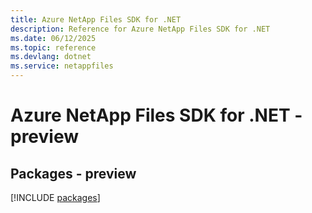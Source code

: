 ```yaml
---
title: Azure NetApp Files SDK for .NET
description: Reference for Azure NetApp Files SDK for .NET
ms.date: 06/12/2025
ms.topic: reference
ms.devlang: dotnet
ms.service: netappfiles
---
```

# Azure NetApp Files SDK for .NET - preview
## Packages - preview
[!INCLUDE [packages](netapp-files-index.md)]